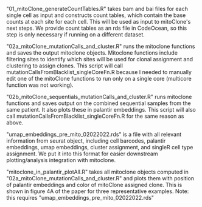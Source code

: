 "01_mitoClone_generateCountTables.R" takes bam and bai files for each single cell as input and constructs count tables, which contain the base counts at each site for each cell. This will be used as input to mitoClone's next steps. We provide count tables as an rds file in CodeOcean, so this step is only necessary if running on a different dataset.

"02a_mitoClone_mutationCalls_and_cluster.R" runs the mitoclone functions and saves the output mitoclone objects. Mitoclone functions include filtering sites to identify which sites will be used for clonal assignment and clustering to assign clones. This script will call mutationCallsFromBlacklist_singleCoreFn.R because I needed to manually edit one of the mitoClone functions to run only on a single core (multicore function was not working).

"02b_mitoClone_sequentials_mutationCalls_and_cluster.R" runs mitoclone functions and saves output on the combined sequential samples from the same patient. It also plots these in palantir embeddings. This script will also call mutationCallsFromBlacklist_singleCoreFn.R for the same reason as above.


"umap_embeddings_pre_mito_02022022.rds" is a file with all relevant information from seurat object, including cell barcodes, palantir embeddings, umap embeddings, cluster assignment, and singleR cell type assignment. We put it into this format for easier downstream plotting/analysis integration with mitoclone.

"mitoclone_in_palantir_plotAll.R" takes all mitoclone objects computed in "02a_mitoClone_mutationCalls_and_cluster.R" and plots them with position of palantir embeddings and color of mitoClone assigned clone. This is shown in figure 4A of the paper for three representative examples. Note: this requires "umap_embeddings_pre_mito_02022022.rds"


